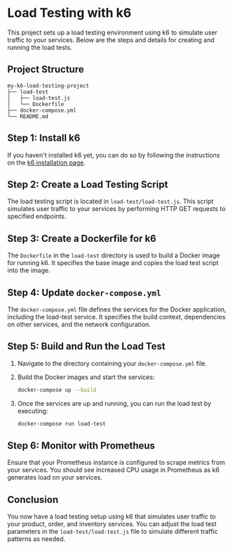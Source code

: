 # Load Testing with k6

This project sets up a load testing environment using k6 to simulate user traffic to your services. Below are the steps and details for creating and running the load tests.

## Project Structure

```
my-k6-load-testing-project
├── load-test
│   ├── load-test.js
│   └── Dockerfile
├── docker-compose.yml
└── README.md
```

## Step 1: Install k6

If you haven't installed k6 yet, you can do so by following the instructions on the [k6 installation page](https://k6.io/docs/getting-started/installation/).

## Step 2: Create a Load Testing Script

The load testing script is located in `load-test/load-test.js`. This script simulates user traffic to your services by performing HTTP GET requests to specified endpoints.

## Step 3: Create a Dockerfile for k6

The `Dockerfile` in the `load-test` directory is used to build a Docker image for running k6. It specifies the base image and copies the load test script into the image.

## Step 4: Update `docker-compose.yml`

The `docker-compose.yml` file defines the services for the Docker application, including the load-test service. It specifies the build context, dependencies on other services, and the network configuration.

## Step 5: Build and Run the Load Test

1. Navigate to the directory containing your `docker-compose.yml` file.
2. Build the Docker images and start the services:

   ```bash
   docker-compose up --build
   ```

3. Once the services are up and running, you can run the load test by executing:

   ```bash
   docker-compose run load-test
   ```

## Step 6: Monitor with Prometheus

Ensure that your Prometheus instance is configured to scrape metrics from your services. You should see increased CPU usage in Prometheus as k6 generates load on your services.

## Conclusion

You now have a load testing setup using k6 that simulates user traffic to your product, order, and inventory services. You can adjust the load test parameters in the `load-test/load-test.js` file to simulate different traffic patterns as needed.